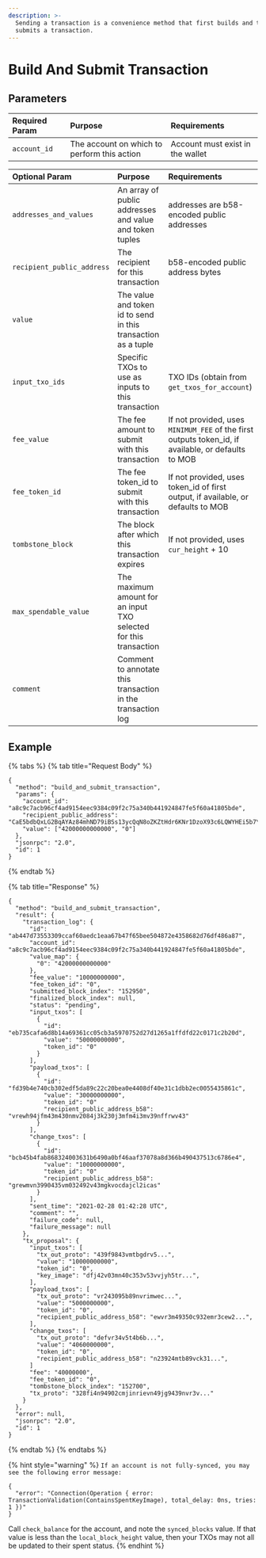 ```yaml
---
description: >-
  Sending a transaction is a convenience method that first builds and then
  submits a transaction.
---
```


# Build And Submit Transaction

## Parameters

| Required Param | Purpose | Requirements |
| :--- | :--- | :--- |
| `account_id` | The account on which to perform this action | Account must exist in the wallet |

| Optional Param | Purpose | Requirements |
| :--- | :--- | :--- |
| `addresses_and_values` | An array of public addresses and value and token tuples | addresses are b58-encoded public addresses |
| `recipient_public_address` | The recipient for this transaction | b58-encoded public address bytes |
| `value` | The value and token id to send in this transaction as a tuple |  |
| `input_txo_ids` | Specific TXOs to use as inputs to this transaction | TXO IDs \(obtain from `get_txos_for_account`\) |
| `fee_value` | The fee amount to submit with this transaction | If not provided, uses `MINIMUM_FEE` of the first outputs token_id, if available, or defaults to MOB |
| `fee_token_id` | The fee token_id to submit with this transaction | If not provided, uses token_id of first output, if available, or defaults to MOB |
| `tombstone_block` | The block after which this transaction expires | If not provided, uses `cur_height` + 10 |
| `max_spendable_value` | The maximum amount for an input TXO selected for this transaction |  |
| `comment` | Comment to annotate this transaction in the transaction log |  |

## Example

{% tabs %}
{% tab title="Request Body" %}
```text
{
  "method": "build_and_submit_transaction",
  "params": {
    "account_id": "a8c9c7acb96cf4ad9154eec9384c09f2c75a340b441924847fe5f60a41805bde",
    "recipient_public_address": "CaE5bdbQxLG2BqAYAz84mhND79iBSs13ycQqN8oZKZtHdr6KNr1DzoX93c6LQWYHEi5b7YLiJXcTRzqhDFB563Kr1uxD6iwERFbw7KLWA6",
    "value": ["42000000000000", "0"]
  },
  "jsonrpc": "2.0",
  "id": 1
}
```
{% endtab %}

{% tab title="Response" %}
```text
{
  "method": "build_and_submit_transaction",
  "result": {
    "transaction_log": {
      "id": "ab447d73553309ccaf60aedc1eaa67b47f65bee504872e4358682d76df486a87",
      "account_id": "a8c9c7acb96cf4ad9154eec9384c09f2c75a340b441924847fe5f60a41805bde",
      "value_map": {
        "0": "42000000000000"
      },
      "fee_value": "10000000000",
      "fee_token_id": "0",
      "submitted_block_index": "152950",
      "finalized_block_index": null,
      "status": "pending",
      "input_txos": [
        {
          "id": "eb735cafa6d8b14a69361cc05cb3a5970752d27d1265a1ffdfd22c0171c2b20d",
          "value": "50000000000",
          "token_id": "0"
        }
      ],
      "payload_txos": [
        {
          "id": "fd39b4e740cb302edf5da89c22c20bea0e4408df40e31c1dbb2ec0055435861c",
          "value": "30000000000",
          "token_id": "0"
          "recipient_public_address_b58": "vrewh94jfm43m430nmv2084j3k230j3mfm4i3mv39nffrwv43"
        }
      ],
      "change_txos": [
        {
          "id": "bcb45b4fab868324003631b6490a0bf46aaf37078a8d366b490437513c6786e4",
          "value": "10000000000",
          "token_id": "0"
          "recipient_public_address_b58": "grewmvn3990435vm032492v43mgkvocdajcl2icas"
        }
      ],
      "sent_time": "2021-02-28 01:42:28 UTC",
      "comment": "",
      "failure_code": null,
      "failure_message": null
    },
    "tx_proposal": {
      "input_txos": [
        "tx_out_proto": "439f9843vmtbgdrv5...",
        "value": "10000000000",
        "token_id": "0",
        "key_image": "dfj42v03mn40c353v53vvjyh5tr...",
      ],
      "payload_txos": [
        "tx_out_proto": "vr243095b89nvrimwec...",
        "value": "5000000000",
        "token_id": "0",
        "recipient_public_address_b58": "ewvr3m49350c932emr3cew2...",
      ],
      "change_txos": [
        "tx_out_proto": "defvr34v5t4b6b...",
        "value": "4060000000",
        "token_id": "0",
        "recipient_public_address_b58": "n23924mtb89vck31...",
      ]
      "fee": "40000000",
      "fee_token_id": "0",
      "tombstone_block_index": "152700",
      "tx_proto": "328fi4n94902cmjinrievn49jg9439nvr3v..."
    }
  },
  "error": null,
  "jsonrpc": "2.0",
  "id": 1
}
```
{% endtab %}
{% endtabs %}

{% hint style="warning" %}
`If an account is not fully-synced, you may see the following error message:`

```text
{
  "error": "Connection(Operation { error: TransactionValidation(ContainsSpentKeyImage), total_delay: 0ns, tries: 1 })"
}
```

Call `check_balance` for the account, and note the `synced_blocks` value. If that value is less than the `local_block_height` value, then your TXOs may not all be updated to their spent status.
{% endhint %}


